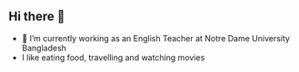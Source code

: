 ## Hi there 👋

- 🔭 I’m currently working as an English Teacher at Notre Dame University Bangladesh
- I like eating food, travelling and watching movies
